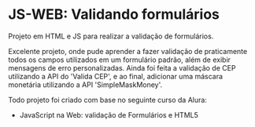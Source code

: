 # JS-WEB: Validando formulários
Projeto em HTML e JS para realizar a validação de formulários.

Excelente projeto, onde pude aprender a fazer validação de praticamente todos os campos utilizados em um formulário padrão, além de exibir mensagens de erro personalizadas. Ainda foi feita a validação de CEP utilizando a API do 'Valida CEP', e ao final, adicionar uma máscara monetária utilizando a API 'SimpleMaskMoney'.

Todo projeto foi criado com base no seguinte curso da Alura:

- JavaScript na Web: validação de Formulários e HTML5